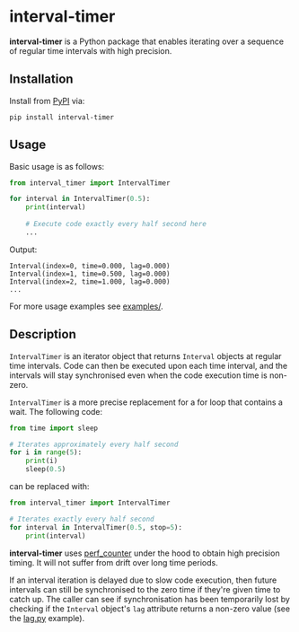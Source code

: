 # interval-timer

**interval-timer** is a Python package that enables iterating over a sequence of regular time intervals with high precision.

## Installation

Install from [PyPI](https://pypi.org/project/interval-timer/) via:

```shell
pip install interval-timer
```

## Usage

Basic usage is as follows:

```python
from interval_timer import IntervalTimer

for interval in IntervalTimer(0.5):
    print(interval)
    
    # Execute code exactly every half second here
    ...
```

Output:

```
Interval(index=0, time=0.000, lag=0.000)
Interval(index=1, time=0.500, lag=0.000)
Interval(index=2, time=1.000, lag=0.000)
...
```

For more usage examples see [examples/](examples).

## Description

`IntervalTimer` is an iterator object that returns `Interval` objects at regular time intervals. Code can then be executed upon each time interval, and the intervals will stay synchronised even when the code execution time is non-zero.

`IntervalTimer` is a more precise replacement for a for loop that contains a wait. The following code:
    
```python
from time import sleep

# Iterates approximately every half second
for i in range(5):
    print(i)
    sleep(0.5)
```

can be replaced with:

```python
from interval_timer import IntervalTimer

# Iterates exactly every half second
for interval in IntervalTimer(0.5, stop=5):
    print(interval)
```

**interval-timer** uses [perf_counter](https://docs.python.org/3/library/time.html#time.perf_counter) under the hood to obtain high precision timing. It will not suffer from drift over long time periods.

If an interval iteration is delayed due to slow code execution, then future intervals can still be synchronised to the zero time if they're given time to catch up. The caller can see if synchronisation has been temporarily lost by checking if the `Interval` object's `lag` attribute returns a non-zero value (see the [lag.py](examples/lag.py) example).
